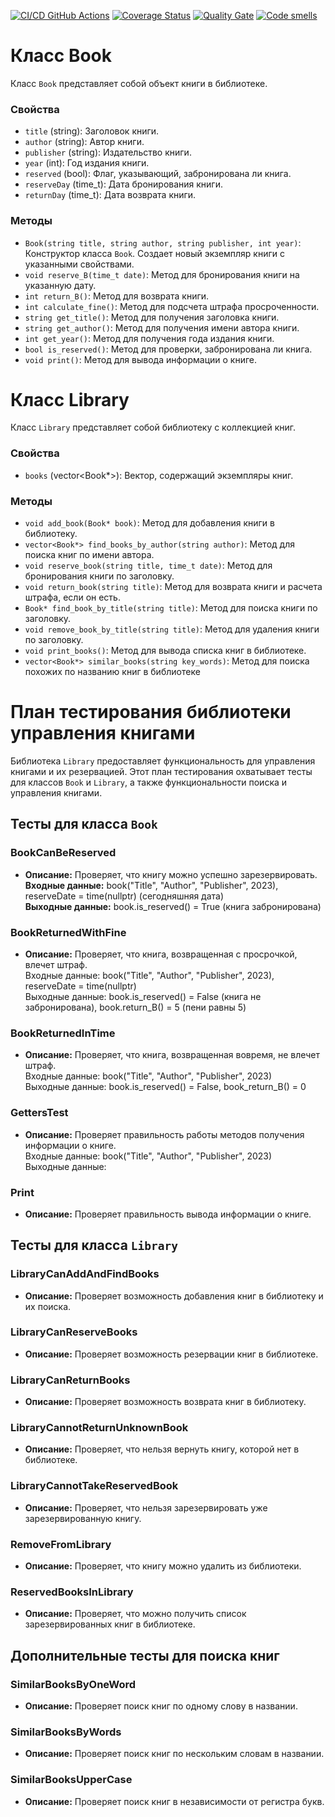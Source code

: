 [![CI/CD GitHub Actions](https://github.com/ehotez/gtest2/actions/workflows/test-action.yml/badge.svg)](https://github.com/ehotez/gtest2/actions/workflows/test-action.yml)
[![Coverage Status](https://coveralls.io/repos/ehotez/gtest2/badge.svg?branch=main)](https://coveralls.io/github/ehotez/gtest2?branch=main)
[![Quality Gate](https://sonarcloud.io/api/project_badges/measure?project=ehotez_gtest2&metric=alert_status)](https://sonarcloud.io/dashboard?id=ehotez_gtest2)
[![Code smells](https://sonarcloud.io/api/project_badges/measure?project=ehotez_gtest2&metric=code_smells)](https://sonarcloud.io/dashboard?id=ehotez_gtest2)

# Класс Book

Класс `Book` представляет собой объект книги в библиотеке.

### Свойства

- `title` (string): Заголовок книги.
- `author` (string): Автор книги.
- `publisher` (string): Издательство книги.
- `year` (int): Год издания книги.
- `reserved` (bool): Флаг, указывающий, забронирована ли книга.
- `reserveDay` (time_t): Дата бронирования книги.
- `returnDay` (time_t): Дата возврата книги.

### Методы

- `Book(string title, string author, string publisher, int year)`: Конструктор класса `Book`. Создает новый экземпляр книги с указанными свойствами.
- `void reserve_B(time_t date)`: Метод для бронирования книги на указанную дату.
- `int return_B()`: Метод для возврата книги.
- `int calculate_fine()`: Метод для подсчета штрафа просроченности.
- `string get_title()`: Метод для получения заголовка книги.
- `string get_author()`: Метод для получения имени автора книги.
- `int get_year()`: Метод для получения года издания книги.
- `bool is_reserved()`: Метод для проверки, забронирована ли книга.
- `void print()`: Метод для вывода информации о книге.

# Класс Library

Класс `Library` представляет собой библиотеку с коллекцией книг.

### Свойства

- `books` (vector<Book*>): Вектор, содержащий экземпляры книг.

### Методы

- `void add_book(Book* book)`: Метод для добавления книги в библиотеку.
- `vector<Book*> find_books_by_author(string author)`: Метод для поиска книг по имени автора.
- `void reserve_book(string title, time_t date)`: Метод для бронирования книги по заголовку.
- `void return_book(string title)`: Метод для возврата книги и расчета штрафа, если он есть.
- `Book* find_book_by_title(string title)`: Метод для поиска книги по заголовку.
- `void remove_book_by_title(string title)`: Метод для удаления книги по заголовку.
- `void print_books()`: Метод для вывода списка книг в библиотеке.
- `vector<Book*> similar_books(string key_words)`: Метод для поиска похожих по названию книг в библиотеке

# План тестирования библиотеки управления книгами

Библиотека `Library` предоставляет функциональность для управления книгами и их резервацией. Этот план тестирования охватывает тесты для классов `Book` и `Library`, а также функциональности поиска и управления книгами.

## Тесты для класса `Book`

### BookCanBeReserved

- **Описание:** Проверяет, что книгу можно успешно зарезервировать.  
**Входные данные:** book("Title", "Author", "Publisher", 2023),  
                    reserveDate = time(nullptr) (сегодняшняя дата)  
**Выходные данные:** book.is_reserved() = True (книга забронирована)

### BookReturnedWithFine

- **Описание:** Проверяет, что книга, возвращенная с просрочкой, влечет штраф.  
Входные данные: book("Title", "Author", "Publisher", 2023), reserveDate = time(nullptr)  
Выходные данные: book.is_reserved() = False (книга не забронирована), book.return_B() = 5 (пени равны 5)

### BookReturnedInTime

- **Описание:** Проверяет, что книга, возвращенная вовремя, не влечет штраф.  
Входные данные: book("Title", "Author", "Publisher", 2023)  
Выходные данные: book.is_reserved() = False, book_return_B() = 0

### GettersTest

- **Описание:** Проверяет правильность работы методов получения информации о книге.  
Входные данные: book("Title", "Author", "Publisher", 2023)  
Выходные данные: 

### Print

- **Описание:** Проверяет правильность вывода информации о книге.

## Тесты для класса `Library`

### LibraryCanAddAndFindBooks

- **Описание:** Проверяет возможность добавления книг в библиотеку и их поиска.

### LibraryCanReserveBooks

- **Описание:** Проверяет возможность резервации книг в библиотеке.

### LibraryCanReturnBooks

- **Описание:** Проверяет возможность возврата книг в библиотеку.

### LibraryCannotReturnUnknownBook

- **Описание:** Проверяет, что нельзя вернуть книгу, которой нет в библиотеке.

### LibraryCannotTakeReservedBook

- **Описание:** Проверяет, что нельзя зарезервировать уже зарезервированную книгу.

### RemoveFromLibrary

- **Описание:** Проверяет, что книгу можно удалить из библиотеки.

### ReservedBooksInLibrary

- **Описание:** Проверяет, что можно получить список зарезервированных книг в библиотеке.

## Дополнительные тесты для поиска книг

### SimilarBooksByOneWord

- **Описание:** Проверяет поиск книг по одному слову в названии.

### SimilarBooksByWords

- **Описание:** Проверяет поиск книг по нескольким словам в названии.

### SimilarBooksUpperCase

- **Описание:** Проверяет поиск книг в независимости от регистра букв.






